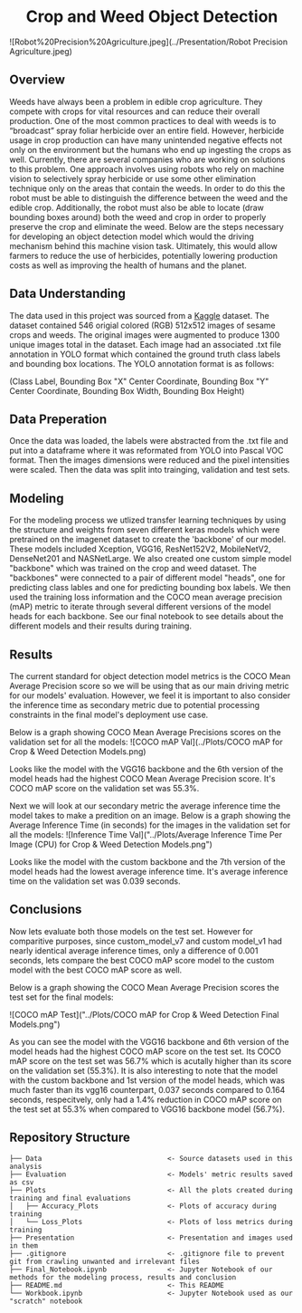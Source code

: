 # <center>Crop and Weed Object Detection</center>
![Robot%20Precision%20Agriculture.jpeg](../Presentation/Robot Precision Agriculture.jpeg)

## Overview

Weeds have always been a problem in edible crop agriculture. They compete with crops for vital resources and can reduce their overall production. One of the most common practices to deal with weeds is to “broadcast” spray foliar herbicide over an entire field. However, herbicide usage in crop production can have many unintended negative effects not only on the environment but the humans who end up ingesting the crops as well. Currently, there are several companies who are working on solutions to this problem. One approach involves using robots who rely on machine vision to selectively spray herbicide or use some other elimination technique only on the areas that contain the weeds. In order to do this the robot must be able to distinguish the difference between the weed and the edible crop. Additionally, the robot must also be able to locate (draw bounding boxes around) both the weed and crop in order to properly preserve the crop and eliminate the weed. Below are the steps necessary for developing an object detection model which would the driving mechanism behind this machine vision task. Ultimately, this would allow farmers to reduce the use of herbicides, potentially lowering production costs as well as improving the health of humans and the planet.

## Data Understanding

The data used in this project was sourced from a [Kaggle](https://www.kaggle.com/datasets/ravirajsinh45/crop-and-weed-detection-data-with-bounding-boxes) dataset. The dataset contained 546 origial colored (RGB) 512x512 images of sesame crops and weeds. The original images were augmented to produce 1300 unique images total in the dataset. Each image had an associated .txt file annotation in YOLO format which contained the ground truth class labels and bounding box locations. The YOLO annotation format is as follows: 

(Class Label, Bounding Box "X" Center Coordinate, Bounding Box "Y" Center Coordinate, Bounding Box Width, Bounding Box Height)

## Data Preperation

Once the data was loaded, the labels were abstracted from the .txt file and put into a dataframe where it was reformated from YOLO into Pascal VOC format. Then the images dimensions were reduced and the pixel intensities were scaled. Then the data was split into trainging, validation and test sets.

## Modeling

For the modeling process we utlized transfer learning techniques by using the structure and weights from seven different keras models which were pretrained on the imagenet dataset to create the 'backbone' of our model. These models included Xception, VGG16, ResNet152V2, MobileNetV2, DenseNet201 and NASNetLarge. We also created one custom simple model "backbone" which was trained on the crop and weed dataset. The "backbones" were connected to a pair of different model "heads", one for predicting class lables and one for predicting bounding box labels. We then used the training loss information and the COCO mean average precision (mAP) metric to iterate through several different versions of the model heads for each backbone. See our final notebook to see details about the different models and their results during training. 

## Results

The current standard for object detection model metrics is the COCO Mean Average Precision score so we will be using that as our main driving metric for our models' evaluation. However, we feel it is important to also consider the inference time as secondary metric due to potential processing constraints in the final model's deployment use case.

Below is a graph showing COCO Mean Average Precisions scores on the validation set for all the models:
![COCO mAP Val](../Plots/COCO mAP for Crop & Weed Detection Models.png)

Looks like the model with the VGG16 backbone and the 6th version of the model heads had the highest COCO Mean Average Precision score. It's COCO mAP score on the validation set was 55.3%.

Next we will look at our secondary metric the average inference time the model takes to make a predition on an image. Below is a graph showing the Average Inference Time (in seconds) for the images in the validation set for all the models:
![Inference Time Val]("../Plots/Average Inference Time Per Image (CPU) for Crop & Weed Detection Models.png")

Looks like the model with the custom backbone and the 7th version of the model heads had the lowest average inference time. It's average inference time on the validation set was 0.039 seconds.

## Conclusions

Now lets evaluate both those models on the test set. However for comparitive purposes, since custom_model_v7 and custom model_v1 had nearly identical average inference times, only a difference of 0.001 seconds, lets compare the best COCO mAP score model to the custom model with the best COCO mAP score as well.

Below is a graph showing the COCO Mean Average Precision scores the test set for the final models:

![COCO mAP Test]("../Plots/COCO mAP for Crop & Weed Detection Final Models.png")

As you can see the model with the VGG16 backbone and 6th version of the model heads had the highest COCO mAP score on the test set. Its COCO mAP score on the test set was 56.7% which is acutally higher than its score on the validation set (55.3%). It is also interesting to note that the model with the custom backbone and 1st version of the model heads, which was much faster than its vgg16 counterpart, 0.037 seconds compared to 0.164 seconds, respecitvely, only had a 1.4% reduction in COCO mAP score on the test set at 55.3% when compared to VGG16 backbone model (56.7%).

## Repository Structure
```
├── Data                               <- Source datasets used in this analysis
├── Evaluation                         <- Models' metric results saved as csv
├── Plots                              <- All the plots created during training and final evaluations
│   ├── Accuracy_Plots                 <- Plots of accuracy during training
│   └── Loss_Plots                     <- Plots of loss metrics during training
├── Presentation                       <- Presentation and images used in them
├── .gitignore                         <- .gitignore file to prevent git from crawling unwanted and irrelevant files
├── Final_Notebook.ipynb               <- Jupyter Notebook of our methods for the modeling process, results and conclusion
├── README.md                          <- This README
└── Workbook.ipynb                     <- Jupyter Notebook used as our "scratch" notebook
```